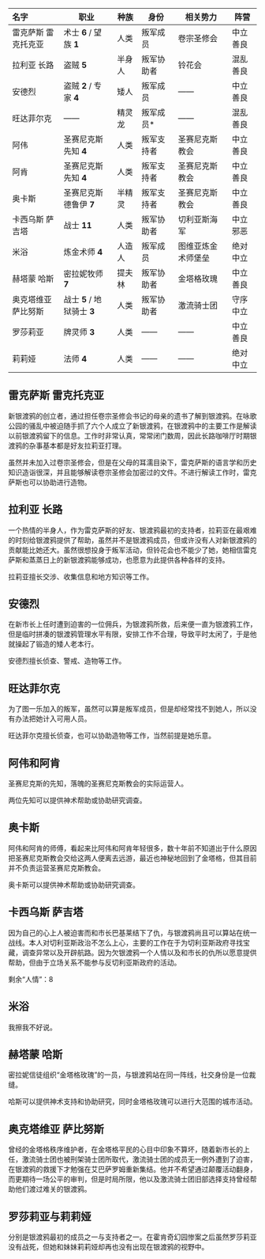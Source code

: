 | 名字                | 职业                        | 种族   | 身份       | 相关势力           | 阵营     |
| :------------------ | --------------------------- | ------ | ---------- | ------------------ | -------- |
| 雷克萨斯 雷克托克亚 | 术士 **6** / 望族 **1**     | 人类   | 叛军成员   | 卷宗圣修会         | 中立善良 |
| 拉利亚 长路         | 盗贼 **5**                  | 半身人 | 叛军协助者 | 铃花会             | 混乱善良 |
| 安德烈              | 盗贼 **2** / 专家 **4**     | 矮人   | 叛军成员   | ——                 | 中立善良 |
| 旺达菲尔克          | ——                          | 精灵龙 | 叛军成员*  | ——                 | 混乱善良 |
| 阿伟                | 圣赛尼克斯先知 **4**        | 人类   | 叛军支持者 | 圣赛尼克斯教会     | 中立善良 |
| 阿肯                | 圣赛尼克斯先知 **4**        | 人类   | 叛军支持者 | 圣赛尼克斯教会     | 中立善良 |
| 奥卡斯              | 圣赛尼克斯德鲁伊 **7**      | 半精灵 | 叛军支持者 | 圣赛尼克斯教会     | 中立善良 |
| 卡西乌斯 萨吉塔     | 战士 **11**                 | 人类   | 叛军协助者 | 切利亚斯海军       | 中立邪恶 |
| 米浴                | 炼金术师 **4**              | 人造人 | 叛军成员   | 图维亚炼金术师堡垒 | 绝对中立 |
| 赫塔蒙 哈斯         | 密拉妮牧师 **7**            | 提夫林 | 叛军协助者 | 金塔格玫瑰         | 中立善良 |
| 奥克塔维亚 萨比努斯 | 战士 **5** / 地狱骑士 **3** | 人类   | 叛军协助者 | 激流骑士团         | 守序中立 |
| 罗莎莉亚            | 牌灵师 **3**                | 人类   | ——         | ——                 | 中立善良 |
| 莉莉娅              | 法师 **4**                  | 人类   | ——         | ——                 | 绝对中立 |

## 雷克萨斯 雷克托克亚

新银渡鸦的创立者，通过担任卷宗圣修会书记的母亲的遗书了解到银渡鸦。在咏歌公园的骚乱中被迫随手抓了六个人成立了新银渡鸦，在银渡鸦中的主要工作是解读以前银渡鸦留下的信息。工作时非常认真，常常闭门数周，因此长路咖啡厅时期银渡鸦的杂事基本都是好友拉莉亚打理。

虽然并未加入过卷宗圣修会，但是在父母的耳濡目染下，雷克萨斯的语言学和历史知识造诣很深，并且能够解读卷宗圣修会加密过的文件。不进行解读工作时，雷克萨斯也可以协助进行造物。



## 拉利亚 长路

一个热情的半身人，作为雷克萨斯的好友、银渡鸦最初的支持者，拉莉亚在最艰难的时刻给银渡鸦提供了帮助，虽然并不是银渡鸦成员，但或许没有人对新银渡鸦的贡献能比她还大。虽然很想投身于叛军活动，但铃花会也不能少了她，她相信雷克萨斯和蒸蒸日上的新银渡鸦能够成功，也愿意为此提供各种各样的支持。

拉莉亚擅长交涉、收集信息和地方知识等工作。



## 安德烈

在新市长上任时遭到迫害的一位佣兵，为银渡鸦所救，后来便一直为银渡鸦工作，但是临时拼凑的银渡鸦管理水平有限，安排工作不合理，导致平时太闲了，于是他就操起了锻造的矮人老本行。

安德烈擅长侦查、警戒、造物等工作。



## 旺达菲尔克

为了图一乐加入的叛军，虽然可以算是叛军成员，但是却经常找不到她人，所以没有办法把她计入可用人员。

旺达菲尔克擅长侦查，也可以协助造物等工作，当然前提是她乐意。



## 阿伟和阿肯

圣赛尼克斯的先知，落魄的圣赛尼克斯教会的实际运营人。

两位先知可以提供神术帮助或协助研究调查。



## 奥卡斯

阿伟和阿肯的师傅，看起来比阿伟和阿肯年轻很多，数十年前不知道出于什么原因把圣赛尼克斯教会交给这两人便离去远游，最近也神秘地回到了金塔格，但其目前并不负责运营圣赛尼克斯教会。

奥卡斯可以提供神术帮助或协助研究调查。



## 卡西乌斯 萨吉塔

因为自己的心上人被迫害而和市长巴基莱结下了仇，与银渡鸦尚且可以算站在统一战线。本人对切利亚斯政治不怎么上心，主要的工作在于为切利亚斯政府寻找宝藏，调查异常以及开辟航路。因为欠银渡鸦一个人情以及和市长的仇所以愿意提供帮助，但由于立场关系不能参与反切利亚斯政府的活动。

剩余“人情”：8



## 米浴

我擦我不好说。



## 赫塔蒙 哈斯

密拉妮信徒组织“金塔格玫瑰”的一员，与银渡鸦站在同一阵线，社交身份是一位裁缝。

哈斯可以提供神术支持和协助研究，同时金塔格玫瑰可以进行大范围的城市活动。



## 奥克塔维亚 萨比努斯

曾经的金塔格秩序维护者，在金塔格平民的心目中印象不算坏，随着新市长的上任，激流骑士团也被刑架骑士团所取代，激流骑士团的成员无一例外遭到了迫害，在银渡鸦的救援下才勉强在艾巴萨罗姆重新集结。他并不希望通过颠覆活动翻身，而更期待一场公平的审判，但是时局所限，他以及激流骑士团旧部选择支持曾经帮助他们渡过难关的银渡鸦。



## 罗莎莉亚与莉莉娅

分别是银渡鸦最初的成员之一与支持者之一。在霍肯奇幻园惨案之后虽然罗莎莉亚没有战死，但她和妹妹莉莉娅却再也没有出现在银渡鸦的视野中。

